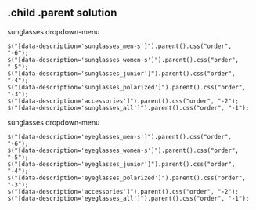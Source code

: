 ## .child .parent solution

sunglasses dropdown-menu

    $("[data-description='sunglasses_men-s']").parent().css("order", "-6");
    $("[data-description='sunglasses_women-s']").parent().css("order", "-5");
    $("[data-description='sunglasses_junior']").parent().css("order", "-4");
    $("[data-description='sunglasses_polarized']").parent().css("order", "-3");
    $("[data-description='accessories']").parent().css("order", "-2");
    $("[data-description='sunglasses_all']").parent().css("order", "-1");

    
sunglasses dropdown-menu

    $("[data-description='eyeglasses_men-s']").parent().css("order", "-6");
    $("[data-description='eyeglasses_women-s']").parent().css("order", "-5");
    $("[data-description='eyeglasses_junior']").parent().css("order", "-4");
    $("[data-description='eyeglasses_polarized']").parent().css("order", "-3");
    $("[data-description='accessories']").parent().css("order", "-2");
    $("[data-description='eyeglasses_all']").parent().css("order", "-1");    

